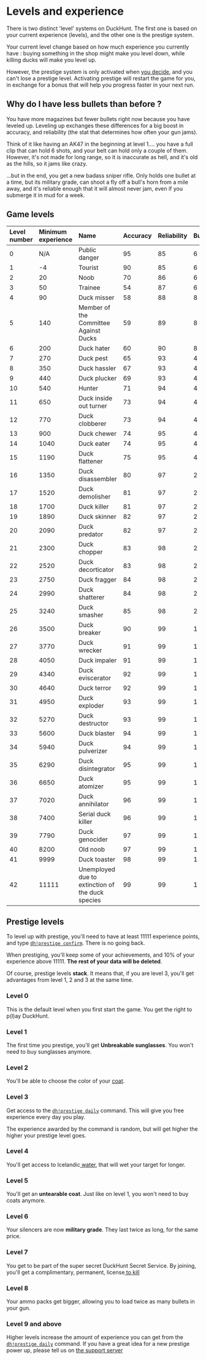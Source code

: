 # Levels and experience

There is two distinct 'level' systems on DuckHunt. The first one is based on your current experience \(levels\), and the other one is the prestige system.

Your current level change based on how much experience you currently have : buying something in the shop might make you level down, while killing ducks will make you level up.

However, the prestige system is only activated when [you decide](https://duckhunt.me/commands/prestige), and you can't lose a prestige level. Activating prestige will restart the game for you, in exchange for a bonus that will help you progress faster in your next run.

## Why do I have less bullets than before ?

You have more magazines but fewer bullets right now because you have leveled up. Leveling up exchanges these differences for a big boost in accuracy, and reliability \(the stat that determines how often your gun jams\).

Think of it like having an AK47 in the beginning at level 1.... you have a full clip that can hold 6 shots, and your belt can hold only a couple of them. However, it's not made for long range, so it is inaccurate as hell, and it's old as the hills, so it jams like crazy.

...but in the end, you get a new badass sniper rifle. Only holds one bullet at a time, but its military grade, can shoot a fly off a bull's horn from a mile away, and it's reliable enough that it will almost never jam, even if you submerge it in mud for a week.

## Game levels

| Level number | Minimum experience | Name | Accuracy | Reliability | Bullets | Magazines |
| :--- | :--- | :--- | :--- | :--- | :--- | :--- |
| 0 | N/A | Public danger | 95 | 85 | 6 | 1 |
| 1 | -4 | Tourist | 90 | 85 | 6 | 2 |
| 2 | 20 | Noob | 70 | 86 | 6 | 2 |
| 3 | 50 | Trainee | 54 | 87 | 6 | 2 |
| 4 | 90 | Duck misser | 58 | 88 | 8 | 2 |
| 5 | 140 | Member of the Committee Against Ducks | 59 | 89 | 8 | 2 |
| 6 | 200 | Duck hater | 60 | 90 | 8 | 2 |
| 7 | 270 | Duck pest | 65 | 93 | 4 | 3 |
| 8 | 350 | Duck hassler | 67 | 93 | 4 | 3 |
| 9 | 440 | Duck plucker | 69 | 93 | 4 | 3 |
| 10 | 540 | Hunter | 71 | 94 | 4 | 3 |
| 11 | 650 | Duck inside out turner | 73 | 94 | 4 | 3 |
| 12 | 770 | Duck clobberer | 73 | 94 | 4 | 3 |
| 13 | 900 | Duck chewer | 74 | 95 | 4 | 3 |
| 14 | 1040 | Duck eater | 74 | 95 | 4 | 3 |
| 15 | 1190 | Duck flattener | 75 | 95 | 4 | 3 |
| 16 | 1350 | Duck disassembler | 80 | 97 | 2 | 4 |
| 17 | 1520 | Duck demolisher | 81 | 97 | 2 | 4 |
| 18 | 1700 | Duck killer | 81 | 97 | 2 | 4 |
| 19 | 1890 | Duck skinner | 82 | 97 | 2 | 4 |
| 20 | 2090 | Duck predator | 82 | 97 | 2 | 4 |
| 21 | 2300 | Duck chopper | 83 | 98 | 2 | 4 |
| 22 | 2520 | Duck decorticator | 83 | 98 | 2 | 4 |
| 23 | 2750 | Duck fragger | 84 | 98 | 2 | 4 |
| 24 | 2990 | Duck shatterer | 84 | 98 | 2 | 4 |
| 25 | 3240 | Duck smasher | 85 | 98 | 2 | 4 |
| 26 | 3500 | Duck breaker | 90 | 99 | 1 | 5 |
| 27 | 3770 | Duck wrecker | 91 | 99 | 1 | 5 |
| 28 | 4050 | Duck impaler | 91 | 99 | 1 | 5 |
| 29 | 4340 | Duck eviscerator | 92 | 99 | 1 | 5 |
| 30 | 4640 | Duck terror | 92 | 99 | 1 | 5 |
| 31 | 4950 | Duck exploder | 93 | 99 | 1 | 5 |
| 32 | 5270 | Duck destructor | 93 | 99 | 1 | 5 |
| 33 | 5600 | Duck blaster | 94 | 99 | 1 | 5 |
| 34 | 5940 | Duck pulverizer | 94 | 99 | 1 | 5 |
| 35 | 6290 | Duck disintegrator | 95 | 99 | 1 | 5 |
| 36 | 6650 | Duck atomizer | 95 | 99 | 1 | 5 |
| 37 | 7020 | Duck annihilator | 96 | 99 | 1 | 5 |
| 38 | 7400 | Serial duck killer | 96 | 99 | 1 | 5 |
| 39 | 7790 | Duck genocider | 97 | 99 | 1 | 5 |
| 40 | 8200 | Old noob | 97 | 99 | 1 | 5 |
| 41 | 9999 | Duck toaster | 98 | 99 | 1 | 6 |
| 42 | 11111 | Unemployed due to extinction of the duck species | 99 | 99 | 1 | 7 |

## Prestige levels

To level up with prestige, you'll need to have at least 11111 experience points, and type [`dh!prestige confirm`](https://duckhunt.me/commands/prestige/confirm). There is no going back.

When prestiging, you'll keep some of your achievements, and 10% of your experience above 11111. **The rest of your data will be deleted**.

Of course, prestige levels **stack**. It means that, if you are level 3, you'll get advantages from level 1, 2 and 3 at the same time.

### Level 0

This is the default level when you first start the game. You get the right to p\(l\)ay DuckHunt.

### Level 1

The first time you prestige, you'll get **Unbreakable sunglasses**. You won't need to buy sunglasses anymore.

### Level 2

You'll be able to choose the color of your [coat](https://duckhunt.me/commands/shop/coat).

### Level 3

Get access to the [`dh!prestige daily`](https://duckhunt.me/commands/prestige/daily) command. This will give you free experience every day you play.

The experience awarded by the command is random, but will get higher the higher your prestige level goes.

### Level 4

You'll get access to Icelandic[ water](https://duckhunt.me/commands/shop/bucket), that will wet your target for longer.

### Level 5

You'll get an **untearable coat**. Just like on level 1, you won't need to buy coats anymore.

### Level 6

Your silencers are now **military grade**. They last twice as long, for the same price.

### Level 7

You get to be part of the super secret DuckHunt Secret Service. By joining, you'll get a complimentary, permanent, license[ to kill](https://duckhunt.me/commands/shop/licence)

### Level 8

Your ammo packs get bigger, allowing you to load twice as many bullets in your gun.

### Level 9 and above

Higher levels increase the amount of experience you can get from the [`dh!prestige daily`](https://duckhunt.me/commands/prestige/daily) command. If you have a great idea for a new prestige power up, please tell us on [the support server](https://discordapp.com/invite/2BksEkV)

